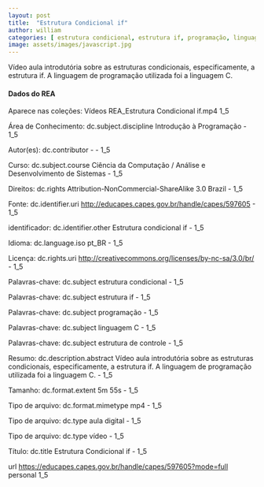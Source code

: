 ```yaml
---
layout: post
title:  "Estrutura Condicional if"
author: william
categories: [ estrutura condicional, estrutura if, programação, linguagem C, estrutura de controle  ]
image: assets/images/javascript.jpg
---
```


Vídeo aula introdutória sobre as estruturas condicionais, especificamente, a estrutura if. A linguagem de programação utilizada foi a linguagem C.

#### Dados do REA

Aparece nas coleções:	Vídeos	REA_Estrutura Condicional if.mp4	1_5


Área de Conhecimento: dc.subject.discipline	Introdução à Programação	-	1_5


Autor(es): dc.contributor	-	-	1_5


Curso: dc.subject.course	Ciência da Computação / Análise e Desenvolvimento de Sistemas	-	1_5


Direitos: dc.rights	Attribution-NonCommercial-ShareAlike 3.0 Brazil	-	1_5


Fonte: dc.identifier.uri	http://educapes.capes.gov.br/handle/capes/597605	-	1_5


identificador: dc.identifier.other	Estrutura condicional if	-	1_5


Idioma: dc.language.iso	pt_BR	-	1_5


Licença: dc.rights.uri	http://creativecommons.org/licenses/by-nc-sa/3.0/br/	-	1_5


Palavras-chave: dc.subject	estrutura condicional	-	1_5


Palavras-chave: dc.subject	estrutura if	-	1_5


Palavras-chave: dc.subject	programação	-	1_5


Palavras-chave: dc.subject	linguagem C	-	1_5


Palavras-chave: dc.subject	estrutura de controle	-	1_5


Resumo: dc.description.abstract	Vídeo aula introdutória sobre as estruturas condicionais, especificamente, a estrutura if. A linguagem de programação utilizada foi a linguagem C.	-	1_5


Tamanho: dc.format.extent	5m 55s	-	1_5


Tipo de arquivo: dc.format.mimetype	mp4	-	1_5


Tipo de arquivo: dc.type	aula digital	-	1_5


Tipo de arquivo: dc.type	vídeo	-	1_5


Título: dc.title	Estrutura Condicional if	-	1_5


url	https://educapes.capes.gov.br/handle/capes/597605?mode=full	personal	1_5


